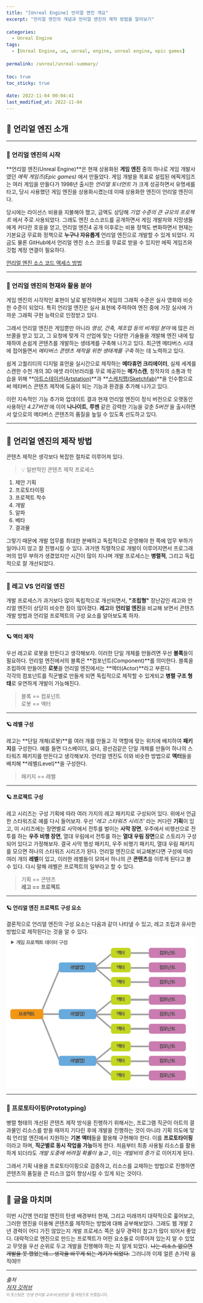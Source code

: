 ```yaml
---
title: "[Unreal Engine] 언리얼 엔진 개요"
excerpt: "언리얼 엔진의 개념과 언리얼 엔진의 제작 방법을 알아보기"

categories:
  - Unreal Engine
tags:
  - [Unreal Engine, ue, unreal, engine, unreal engine, epic games]

permalink: /unreal/unreal-summary/

toc: true
toc_sticky: true

date: 2022-11-04 00:04:41
last_modified_at: 2022-11-04
---
```


## 👻 언리얼 엔진 소개

***

### 🌱 언리얼 엔진의 시작
**언리얼 엔진(Unreal Engine)**은 현재 상용화된 **게임 엔진** 중의 하나로 게임 개발사였던 _에픽 게임즈(Epic games)_ 에서 만들었다. 게임 개발을 목표로 설립된 에픽게임즈는 여러 게임을 만들다가 1998년 출시한 _언리얼 토너먼트_ 가 크게 성공하면서 유명세를 타고, 당시 사용했던 게임 엔진을 상용화시켰는데 이때 상용화한 엔진이 언리얼 엔진이다.

당시에는 라이선스 비용을 지불해야 했고, 금액도 상당해 _기업 수준의 큰 규모의 프로젝트_ 에서 주로 사용되었다. 그래도 엔진 소스코드를 공개하면서 게임 개발자와 지망생들에게 커다란 호응을 얻고, 언리얼 엔진4 공개 이후로는 비용 정책도 변화하면서 현재는 기본요금 무료화 정책으로 **누구나 자유롭게** 언리얼 엔진으로 개발할 수 있게 되었다. 지금도 물론 GitHub에서 언리얼 엔진 소스 코드를 무료로 받을 수 있지만 에픽 게임즈와 깃헙 계정 연결이 필요하다.

[언리얼 엔진 소스 코드 액세스 방법](https://www.unrealengine.com/ko/ue-on-github)

***

### 🌱 언리얼 엔진의 현재와 활용 분야
게임 엔진의 시각적인 표현이 날로 발전하면서 게임의 그래픽 수준은 실사 영화와 비슷한 수준이 되었다. 특히 언리얼 엔진은 실사 표현에 주력하여 엔진 중에 가장 실사에 가까운 그래픽 구현 능력으로 인정받고 있다.

그래서 언리얼 엔진은 게임뿐만 아니라 _영상, 건축, 제조업 등의 비게임 분야_ 에 많은 러브콜을 받고 있고, 그 요청에 맞게 각 산업에 맞는 다양한 기술들을 개발해 엔진 내에 탑재하여 손쉽게 콘텐츠를 개발하는 생테계를 구축해 나가고 있다. 최근엔 메타버스 시대에 접어들면서 _메타버스 콘텐츠 제작을 위한 생태계를 구축_ 하는 데 노력하고 있다.

쉽게 고퀄리티의 디지털 휴먼을 실시간으로 제작하는 **메타휴먼 크리에이터**, 실제 세계를 스캔한 수천 개의 3D 애셋 라이브러리를 무료 제공하는 **메가스캔**, 창작자의 소통과 학습을 위해 **[아트스테이션(Artstation)](
https://www.artstation.com "ArtStation")**과 **[스케치팹(Sketchfab)](https://sketchfab.com/ "Sketchfab")**을 인수함으로써 메타버스 콘텐츠 제작에 도움이 되는 기능과 환경을 추가해 나가고 있다.

이런 지속적인 기능 추가와 업데이트 결과 현재 언리얼 엔진이 정식 버전으로 오랫동안 사용하던 _4.27버전_ 에 이어 **나나이트**, **루멘** 같은 강력한 기능을 갖춘 _5버전_ 을 출시하면서 앞으로의 메타버스 콘텐츠의 품질을 높일 수 있도록 선도하고 있다.

***

## 👻 언리얼 엔진의 제작 방법
콘텐츠 제작은 생각보다 복잡한 절차로 이루어져 있다.   

> 💡 일반적인 콘텐츠 제작 프로세스   
1. 제안 기획
2. 프로토타이핑
3. 프로젝트 착수
4. 개발
5. 알파
6. 베타
7. 결과물

그렇기 때문에 개발 업무를 최대한 분배하고 독립적으로 운영해야 한 쪽에 업무 부하가 일어나지 않고 잘 진행시킬 수 있다. 과거엔 직렬적으로 개발이 이루어지면서 프로그래머의 업무 부하가 생겼었지만 시간이 많이 지나며 개발 프로세스는 **병렬적**, 그리고 독립적으로 잘 개선되었다.

***

### 🌱 레고 VS 언리얼 엔진
개발 프로세스가 과거보다 많이 독립적으로 개선되면서, **"조립형"** 장난감인 레고와 언리얼 엔진이 상당히 비슷한 점이 많아졌다.   **레고**와 **언리얼 엔진**을 비교해 보면서 콘텐츠 개발 방법과 언리얼 프로젝트의 구성 요소를 알아보도록 하자.

***

#### 🪐 액터 제작
우선 레고로 로봇을 만든다고 생각해보자. 이러한 단일 개체를 만들려면 우선 **블록**들이 필요하다. 언리얼 엔진에서의 블록은 **컴포넌트(Component)**를 의미한다. 블록을 조립하여 만들어진 **로봇**을 언리얼 엔진에서는 **액터(Actor)**라고 부른다.   
각각의 컴포넌트를 직군별로 만들게 되면 독립적으로 제작할 수 있게되고 **병렬 구조 형태**로 유연하게 개발이 가능해진다.   
> 블록 == 컴포넌트   
> 로봇 == 액터

***

#### 🪐 레벨 구성
레고는 **단일 개체(로봇)**를 여러 개를 만들고 각 역할에 맞는 위치에 배치하여 **패키지**를 구성한다. 예를 들면 다스베이더, 요다, 광선검같은 단일 개체를 만들어 하나의 스타워즈 패키지를 만든다고 생각해보자. 언리얼 엔진도 이와 비슷한 방법으로 **액터**들을 배치해 **레벨(Level)**을 구성한다.   
> 패키지 == 레벨

***

#### 🪐 프로젝트 구성
레고 시리즈는 구성 기획에 따라 여러 가지의 레고 패키지로 구성되어 있다. 위에서 언급한 스타워즈로 예를 다시 들어보자. 우선 _'레고 스타워즈 시리즈'_ 라는 커다란 **기획**이 있고, 이 시리즈에는 장면별로 사막에서 전투를 벌이는 **사막 장면**, 우주에서 비행선으로 전투를 하는 **우주 비행 장면**, 열대 우림에서 전투를 하는 **열대 우림 장면**으로 스토리가 구성되어 있다고 가정해보자. 결국 사막 행성 패키지, 우주 비행기 패키지, 열대 우림 패키지를 모으면 하나의 스타워즈 시리즈가 된다. 언리얼 엔진으로 비교해본다면 구성에 따라 여러 개의 **레벨**이 있고, 이러한 레벨들이 모여서 하나의 큰 **콘텐츠**를 이루게 된다고 볼 수 있다. 다시 말해 레벨은 프로젝트의 일부라고 할 수 있다.   
> 기획 == 콘텐츠   
**레고 == 프로젝트**

***

#### 🪐 언리얼 엔진 프로젝트 구성 요소
결론적으로 언리얼 엔진의 구성 요소는 다음과 같이 나타낼 수 있고, 레고 조립과 유사한 방법으로 제작된다는 것을 알 수 있다.   
![Alt text](/assets/images/posts_img/engines/unreal/unreal-summary/unreal-structure.jpg)   

***

### 🌱 프로토타이핑(Prototyping)
병렬 형태의 개선된 콘텐츠 제작 방식을 진행하기 위해서는, 프로그램 직군이 아트의 결과물인 리소스를 받을 때까지 기다린 후에 개발을 진행하는 것이 아니라 기획 의도에 맞춰 언리얼 엔진에서 지원하는 **기본 액터**들을 활용해 구현해야 한다. 이를 **프로토타이핑**이라고 하며, **직군별로 동시 작업을 가능**하게 한다. 처음부터 최종 사용될 리소스를 활용하게 되더라도 _개발 도중에 버려질 확률이 높고_ , 이는 _개발비의 증가_ 로 이어지게 된다.   

그래서 기획 내용을 프로토타이핑으로 검증하고, 리소스를 교체하는 방법으로 진행하면 콘텐츠의 품질을 큰 리스크 없이 향상시킬 수 있게 되는 것이다.

***

## 👻 글을 마치며
이번 시간엔 언리얼 엔진의 탄생 배경부터 현재, 그리고 미래까지 대략적으로 훑어보고, 그러한 엔진을 이용해 콘텐츠를 제작하는 방법에 대해 공부해보았다. 그래도 웹 개발 2년 경력이 어디 가진 않았는지 개발 프로세스 쪽은 실무 경력이 참고가 많이 되어서 좋았다. 대략적으로 엔진으로 만드는 프로젝트가 어떤 요소들로 이루어져 있는지 알 수 있었고 무엇을 우선 순위로 두고 개발을 진행해야 하는 지 알게 되었다. ~~나는 리소스 없으면 개발을 못 했었는데... 생각을 바꾸게 되는 계기가 되었다.~~ 그러니까 이제 얼른 손가락 움직여!!!

***

_출처_   
_[저자 깃허브](https://github.com/araxrlab/lifeunreal)_   
<span style="font-size: 0.7em; color: gray;">이 포스팅은 _'인생 언리얼 교과서(성안당)'_ 를 바탕으로 쓰였습니다.</span>   
